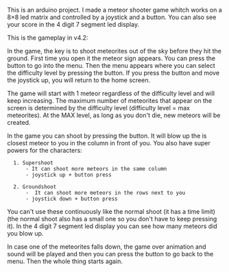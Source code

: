 This is an arduino project. I made a meteor shooter game whitch works on a 8×8 led matrix and controlled by a joystick and a button.
You can also see your score in the 4 digit 7 segment led display.

This is the gameplay in v4.2:

In the game, the key is to shoot meteorites out of the sky before they hit the ground.
First time you open it the meteor sign appears. You can press the button to go into the menu.
Then the menu appears where you can select the difficulty level by pressing the button.
If you press the button and move the joystick up, you will return to the home screen.

The game will start with 1 meteor regardless of the difficulty level and will keep increasing.
The maximum number of meteorites that appear on the screen is determined by the difficulty level (difficulty level = max meteorites).
At the MAX level, as long as you don't die, new meteors will be created.

In the game you can shoot by pressing the button. It will blow up the is closest meteor to you in the column in front of you.
You also have super powers for the characters:

      1. Supershoot
          - It can shoot more meteors in the same column 
          - joystick up + button press
          
      2. Groundshoot
          -  It can shoot more meteors in the rows next to you
          - joystick down + button press
          
You can't use these continuously like the normal shoot (it has a time limit) (the normal shoot also has a small one so you don't have to keep pressing it).
In the 4 digit 7 segment led display you can see how many meteors did you blow up.

In case one of the meteorites falls down, the game over animation and sound will be played and then you can press the button to go back to the menu.
Then the whole thing starts again.
